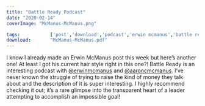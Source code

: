 ```yaml
---
title: "Battle Ready Podcast"
date: "2020-02-14"
coverImage: "McManus-McManus.png"

tags:           ['post','download','podcast','erwin mcmanus','battle ready']
download:       "McManus-McManus.pdf"
---
```


I know I already made an Erwin McManus post this week but here’s another one! At least I got his current hair style right in this one?! Battle Ready is an interesting podcast with [@erwinmcmanus](https://www.instagram.com/erwinmcmanus/) and [@aaroncmcmanus](https://www.instagram.com/aaroncmcmanus/). I’ve never known the struggle of trying to raise the kind of money they talk about and the description of it is super interesting. I highly recommend checking it out; it’s a rare glimpse into the transparent heart of a leader attempting to accomplish an impossible goal!
